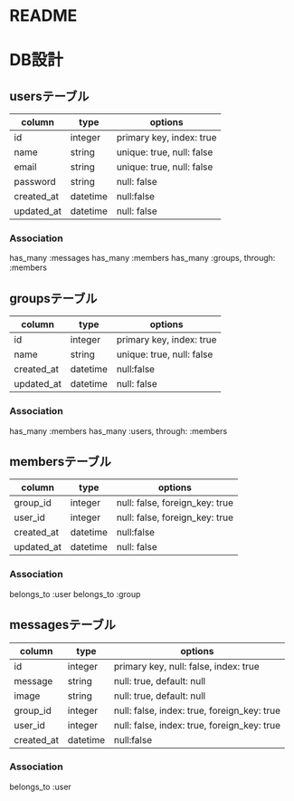 # README

# DB設計
## usersテーブル
|column|type|options|
|------|----|-------|
|id|integer|primary key, index: true|
|name|string|unique: true, null: false|
|email|string|unique: true, null: false|
|password|string|null: false|
|created_at|datetime|null:false|
|updated_at|datetime|null: false|

### Association
has_many :messages
has_many :members
has_many :groups, through: :members

## groupsテーブル
|column|type|options|
|------|----|-------|
|id|integer|primary key, index: true|
|name|string|unique: true, null: false|
|created_at|datetime|null:false|
|updated_at|datetime|null: false|

### Association
has_many :members
has_many :users, through: :members

## membersテーブル
|column|type|options|
|------|----|-------|
|group_id|integer|null: false, foreign_key: true|
|user_id|integer|null: false, foreign_key: true|
|created_at|datetime|null:false|
|updated_at|datetime|null: false|

### Association
belongs_to :user
belongs_to :group

## messagesテーブル
|column|type|options|
|------|----|-------|
|id|integer|primary key, null: false, index: true|
|message|string|null: true, default: null|
|image|string|null: true, default: null|
|group_id|integer|null: false, index: true, foreign_key: true|
|user_id|integer|null: false, index: true, foreign_key: true|
|created_at|datetime|null:false|

### Association
belongs_to :user
